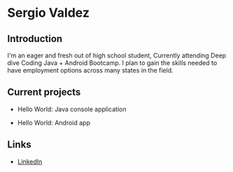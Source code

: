  # Sergio Valdez
    
 ## Introduction
 
I'm an eager and fresh out of high school student, Currently attending Deep dive Coding Java + Android Bootcamp. I plan to gain the skills needed to have employment options across many states in the field.
    
 ## Current projects
 
 * Hello World: Java console application
      
 * Hello World: Android app


 ## Links
 
  * [LinkedIn](www.linkedin.com/in/sergio-valdez-8601b3213)